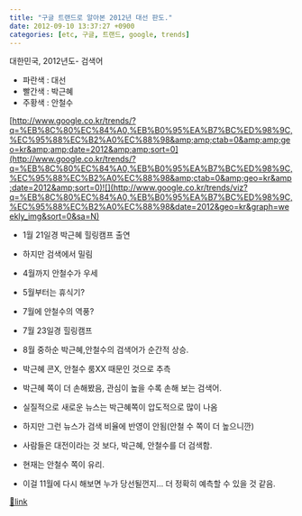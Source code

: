 ```yaml
---
title: "구글 트랜드로 알아본 2012년 대선 판도."
date: 2012-09-10 13:37:27 +0900
categories: [etc, 구글, 트랜드, google, trends]
---
```


대한민국, 2012년도- 검색어
- 파란색 : 대선
- 빨간색 : 박근혜
- 주황색 : 안철수


[http://www.google.co.kr/trends/?q=%EB%8C%80%EC%84%A0,%EB%B0%95%EA%B7%BC%ED%98%9C,%EC%95%88%EC%B2%A0%EC%88%98&amp;amp;ctab=0&amp;amp;geo=kr&amp;amp;date=2012&amp;amp;sort=0](http://www.google.co.kr/trends/?q=%EB%8C%80%EC%84%A0,%EB%B0%95%EA%B7%BC%ED%98%9C,%EC%95%88%EC%B2%A0%EC%88%98&amp;ctab=0&amp;geo=kr&amp;date=2012&amp;sort=0)![](http://www.google.co.kr/trends/viz?q=%EB%8C%80%EC%84%A0,%EB%B0%95%EA%B7%BC%ED%98%9C,%EC%95%88%EC%B2%A0%EC%88%98&date=2012&geo=kr&graph=weekly_img&sort=0&sa=N)  
- 1월 21일경 박근혜 힐링캠프 출연
- 하지만 검색에서 밀림

- 4월까지 안철수가 우세
- 5월부터는 휴식기?
- 7월에 안철수의 역풍? 
- 7월 23일경 힐링캠프

- 8월 중하순 박근혜,안철수의 검색어가 순간적 상승.
- 박근혜 콘X, 안철수 룸XX 때문인 것으로 추측
- 박근혜 쪽이 더 손해봤음, 관심이 높을 수록 손해 보는 검색어.



  &#xD;
- 실질적으로 새로운 뉴스는 박근혜쪽이 압도적으로 많이 나옴
- 하지만 그런 뉴스가 검색 비율에 반영이 안됨(안철 수 쪽이 더 높으니깐)
- 사람들은 대전이라는 것 보다, 박근혜, 안철수를 더 검색함.

  &#xD;
- 현재는 안철수 쪽이 유리.
- 이걸 11월에 다시 해보면 누가 당선될껀지... 더 정확히 예측할 수 있을 것 같음.




[🔗link](http://www.mins01.com/mh/tech/read/796)